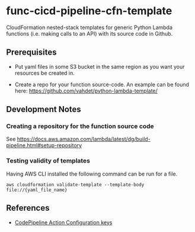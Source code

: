# func-cicd-pipeline-cfn-template
CloudFormation nested-stack templates for generic Python Lambda functions (i.e. making calls to an API) with its source code in Github.

## Prerequisites

- Put yaml files in some S3 bucket in the same region as you want your resources be created in.

- Create a repo for your function source-code. An example can be found here: https://github.com/vahdet/python-lambda-template/

## Development Notes

### Creating a repository for the function source code

See https://docs.aws.amazon.com/lambda/latest/dg/build-pipeline.html#setup-repository

### Testing validity of templates 

Having AWS CLI installed the following command can be run for a file.

```
aws cloudformation validate-template --template-body file://{yaml_file_name}
```

## References

- [CodePipeline Action Configuration keys](https://docs.aws.amazon.com/codepipeline/latest/userguide/reference-pipeline-structure.html#structure-configuration-examples)
